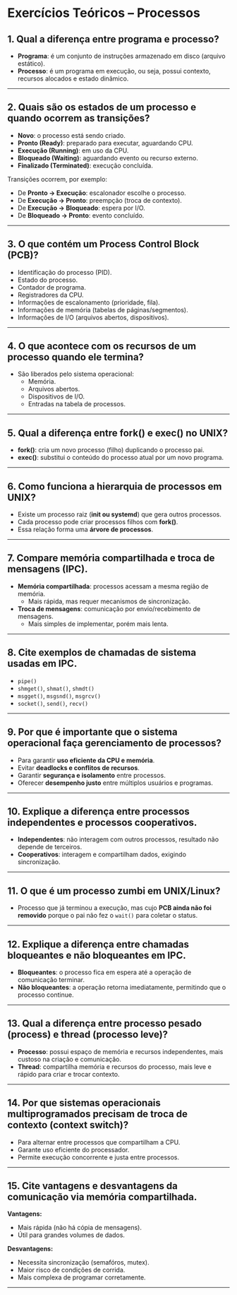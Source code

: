 # Exercícios Teóricos – Processos

## 1. Qual a diferença entre programa e processo?
- **Programa**: é um conjunto de instruções armazenado em disco (arquivo estático).
- **Processo**: é um programa em execução, ou seja, possui contexto, recursos alocados e estado dinâmico.

---

## 2. Quais são os estados de um processo e quando ocorrem as transições?
- **Novo**: o processo está sendo criado.
- **Pronto (Ready)**: preparado para executar, aguardando CPU.
- **Execução (Running)**: em uso da CPU.
- **Bloqueado (Waiting)**: aguardando evento ou recurso externo.
- **Finalizado (Terminated)**: execução concluída.

Transições ocorrem, por exemplo:
- De **Pronto → Execução**: escalonador escolhe o processo.
- De **Execução → Pronto**: preempção (troca de contexto).
- De **Execução → Bloqueado**: espera por I/O.
- De **Bloqueado → Pronto**: evento concluído.

---

## 3. O que contém um Process Control Block (PCB)?
- Identificação do processo (PID).
- Estado do processo.
- Contador de programa.
- Registradores da CPU.
- Informações de escalonamento (prioridade, fila).
- Informações de memória (tabelas de páginas/segmentos).
- Informações de I/O (arquivos abertos, dispositivos).

---

## 4. O que acontece com os recursos de um processo quando ele termina?
- São liberados pelo sistema operacional:
  - Memória.
  - Arquivos abertos.
  - Dispositivos de I/O.
  - Entradas na tabela de processos.

---

## 5. Qual a diferença entre fork() e exec() no UNIX?
- **fork()**: cria um novo processo (filho) duplicando o processo pai.
- **exec()**: substitui o conteúdo do processo atual por um novo programa.

---

## 6. Como funciona a hierarquia de processos em UNIX?
- Existe um processo raiz (**init ou systemd**) que gera outros processos.
- Cada processo pode criar processos filhos com **fork()**.
- Essa relação forma uma **árvore de processos**.

---

## 7. Compare memória compartilhada e troca de mensagens (IPC).
- **Memória compartilhada**: processos acessam a mesma região de memória.  
  - Mais rápida, mas requer mecanismos de sincronização.
- **Troca de mensagens**: comunicação por envio/recebimento de mensagens.  
  - Mais simples de implementar, porém mais lenta.

---

## 8. Cite exemplos de chamadas de sistema usadas em IPC.
- `pipe()`
- `shmget()`, `shmat()`, `shmdt()`
- `msgget()`, `msgsnd()`, `msgrcv()`
- `socket()`, `send()`, `recv()`

---

## 9. Por que é importante que o sistema operacional faça gerenciamento de processos?
- Para garantir **uso eficiente da CPU e memória**.
- Evitar **deadlocks e conflitos de recursos**.
- Garantir **segurança e isolamento** entre processos.
- Oferecer **desempenho justo** entre múltiplos usuários e programas.

---

## 10. Explique a diferença entre processos independentes e processos cooperativos.
- **Independentes**: não interagem com outros processos, resultado não depende de terceiros.
- **Cooperativos**: interagem e compartilham dados, exigindo sincronização.

---

## 11. O que é um processo zumbi em UNIX/Linux?
- Processo que já terminou a execução, mas cujo **PCB ainda não foi removido** porque o pai não fez o `wait()` para coletar o status.

---

## 12. Explique a diferença entre chamadas bloqueantes e não bloqueantes em IPC.
- **Bloqueantes**: o processo fica em espera até a operação de comunicação terminar.
- **Não bloqueantes**: a operação retorna imediatamente, permitindo que o processo continue.

---

## 13. Qual a diferença entre processo pesado (process) e thread (processo leve)?
- **Processo**: possui espaço de memória e recursos independentes, mais custoso na criação e comunicação.
- **Thread**: compartilha memória e recursos do processo, mais leve e rápido para criar e trocar contexto.

---

## 14. Por que sistemas operacionais multiprogramados precisam de troca de contexto (context switch)?
- Para alternar entre processos que compartilham a CPU.
- Garante uso eficiente do processador.
- Permite execução concorrente e justa entre processos.

---

## 15. Cite vantagens e desvantagens da comunicação via memória compartilhada.
**Vantagens:**
- Mais rápida (não há cópia de mensagens).
- Útil para grandes volumes de dados.

**Desvantagens:**
- Necessita sincronização (semafóros, mutex).
- Maior risco de condições de corrida.
- Mais complexa de programar corretamente.

---
